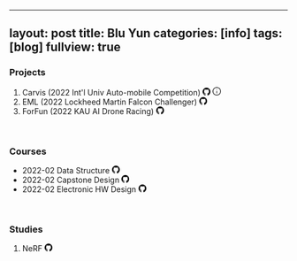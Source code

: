 

---
layout: post
title: Blu Yun
categories: [info]
tags: [blog]
fullview: true
---
<body>
    <h3>Projects</h3>
    <ol>
        <li>Carvis (2022 Int'l Univ Auto-mobile Competition) <a href="https://github.com/blu-y/carvis/" target="_blank"><img
                    src="https://github.com/blu-y/blu-y.github.io/blob/main/src/github.png?raw=true" width="14"
                    height="14"></a> <a href="https://blu-y.github.io/carvis/" target="_blank"><img
                    src="https://github.com/blu-y/blu-y.github.io/blob/main/src/info.png?raw=true" width="15"
                    height="15"></a></li>
        <li>EML (2022 Lockheed Martin Falcon Challenger) <a href="https://github.com/blu-y/EML/" target="_blank"><img
                    src="https://github.com/blu-y/blu-y.github.io/blob/main/src/github.png?raw=true" width="14"
                    height="14"></a></li>
        <li>ForFun (2022 KAU AI Drone Racing) <a href="https://github.com/blu-y/KDR_ForFun/" target="_blank"><img
                    src="https://github.com/blu-y/blu-y.github.io/blob/main/src/github.png?raw=true" width="14"
                    height="14"></a></li>
    </ol>
    <br>
    <h3>Courses</h3>
    <ul>
        <li>2022-02 Data Structure <a href="https://github.com/blu-y/2202DS/" target="_blank"><img
                    src="https://github.com/blu-y/blu-y.github.io/blob/main/src/github.png?raw=true" width="14"
                    height="14"></a></li>
        <li>2022-02 Capstone Design <a href="https://github.com/blu-y/2202CD/" target="_blank"><img
                    src="https://github.com/blu-y/blu-y.github.io/blob/main/src/github.png?raw=true" width="14"
                    height="14"></a></li>
        <li>2022-02 Electronic HW Design <a href="https://github.com/blu-y/2202EHD/" target="_blank"><img
                    src="https://github.com/blu-y/blu-y.github.io/blob/main/src/github.png?raw=true" width="14"
                    height="14"></a></li>
    </ul>
    <br>
    <h3>Studies</h3>
    <ol>
        <li>NeRF <a href="https://github.com/blu-y/note/tree/main/Studies/NeRF/" target="_blank"><img
            src="https://github.com/blu-y/blu-y.github.io/blob/main/src/github.png?raw=true" width="14"
            height="14"></a></li>
    </ol>